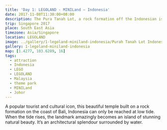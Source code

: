 ```yaml
---
title: 'Day 1: LEGOLAND - MINILand – Indonesia'
date: 2017-11-08T11:30:00+08:00
description: The Pura Tanah Lot, a rock formation off the Indonesian island of Bali in Miniland version built with millions of LEGO® bricks.
trip: Singapore 2017
place: South East Asia
timezone: Asia/Singapore
location: LEGOLAND
image: ../gallery/1-legoland-miniland-indonesia/Purah Tanah Lot Indonesia (5).jpeg
gallery: 1-legoland-miniland-indonesia
map: [1.4277, 103.6289, 16]
tags:
  - attraction
  - Indonesia
  - LEGO
  - LEGOLAND
  - Malaysia
  - theme park
  - MINILand
  - Johor
---
```


A popular tourist and cultural icon, this beautiful temple built on a rock formation on the coast of Bali, Indonesia can only be reached at low tide. When the tide rises, the landmark amazingly becomes an island of stunning natural beauty. It’s an architectural splendour surrounded by water.
